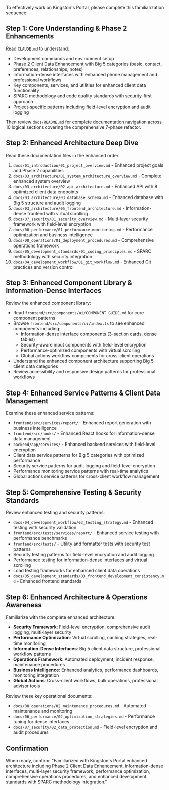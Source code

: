 To effectively work on Kingston's Portal, please complete this familiarization sequence:

## Step 1: Core Understanding & Phase 2 Enhancements
Read `CLAUDE.md` to understand:
- Development commands and environment setup
- Phase 2 Client Data Enhancement with Big 5 categories (basic, contact, preferences, relationships, notes)
- Information-dense interfaces with enhanced phone management and professional workflows
- Key components, services, and utilities for enhanced client data functionality
- SPARC methodology and code quality standards with security-first approach
- Project-specific patterns including field-level encryption and audit logging

Then review `docs/README.md` for complete documentation navigation across 10 logical sections covering the comprehensive 7-phase refactor.

## Step 2: Enhanced Architecture Deep Dive
Read these documentation files in the enhanced order:
1. `docs/01_introduction/01_project_overview.md` - Enhanced project goals and Phase 2 capabilities
2. `docs/03_architecture/01_system_architecture_overview.md` - Complete enhanced system overview
3. `docs/03_architecture/02_api_architecture.md` - Enhanced API with 8 optimized client data endpoints
4. `docs/03_architecture/03_database_schema.md` - Enhanced database with Big 5 structure and audit logging
5. `docs/03_architecture/05_frontend_architecture.md` - Information-dense frontend with virtual scrolling
6. `docs/07_security/01_security_overview.md` - Multi-layer security framework with field-level encryption
7. `docs/06_performance/01_performance_monitoring.md` - Performance optimization and business intelligence
8. `docs/08_operations/01_deployment_procedures.md` - Comprehensive operations framework
9. `docs/05_development_standards/01_coding_principles.md` - SPARC methodology with security integration
10. `docs/04_development_workflow/01_git_workflow.md` - Enhanced Git practices and version control

## Step 3: Enhanced Component Library & Information-Dense Interfaces
Review the enhanced component library:
- Read `frontend/src/components/ui/COMPONENT_GUIDE.md` for core component patterns
- Browse `frontend/src/components/ui/index.ts` to see enhanced components including:
  - Information-dense interface components (3-section cards, dense tables)
  - Security-aware input components with field-level encryption
  - Performance-optimized components with virtual scrolling
  - Global actions workflow components for cross-client operations
- Understand the enhanced component architecture supporting Big 5 client data categories
- Review accessibility and responsive design patterns for professional workflows

## Step 4: Enhanced Service Patterns & Client Data Management
Examine these enhanced service patterns:
- `frontend/src/services/report/` - Enhanced report generation with business intelligence
- `frontend/src/hooks/` - Enhanced React hooks for information-dense data management
- `backend/app/services/` - Enhanced backend services with field-level encryption
- Client data service patterns for Big 5 categories with optimized performance
- Security service patterns for audit logging and field-level encryption
- Performance monitoring service patterns with real-time analytics
- Global actions service patterns for cross-client workflow management

## Step 5: Comprehensive Testing & Security Standards
Review enhanced testing and security patterns:
- `docs/04_development_workflow/03_testing_strategy.md` - Enhanced testing with security validation
- `frontend/src/tests/services/report/` - Enhanced service testing with performance benchmarks
- `frontend/src/tests/` - Utility and formatter tests with security test patterns
- Security testing patterns for field-level encryption and audit logging
- Performance testing for information-dense interfaces and virtual scrolling
- Load testing frameworks for enhanced client data operations
- `docs/05_development_standards/03_frontend_development_consistency.md` - Enhanced frontend standards

## Step 6: Enhanced Architecture & Operations Awareness
Familiarize with the complete enhanced architecture:
- **Security Framework**: Field-level encryption, comprehensive audit logging, multi-layer security
- **Performance Optimization**: Virtual scrolling, caching strategies, real-time monitoring
- **Information-Dense Interfaces**: Big 5 client data structure, professional workflow patterns
- **Operations Framework**: Automated deployment, incident response, maintenance procedures
- **Business Intelligence**: Enhanced analytics, performance dashboards, monitoring integration
- **Global Actions**: Cross-client workflows, bulk operations, professional advisor tools

Review these key operational documents:
- `docs/08_operations/02_maintenance_procedures.md` - Automated maintenance and monitoring
- `docs/06_performance/02_optimization_strategies.md` - Performance tuning for dense interfaces
- `docs/07_security/02_data_protection.md` - Field-level encryption and audit procedures

## Confirmation
When ready, confirm: "Familiarized with Kingston's Portal enhanced architecture including Phase 2 Client Data Enhancement, information-dense interfaces, multi-layer security framework, performance optimization, comprehensive operations procedures, and enhanced development standards with SPARC methodology integration."